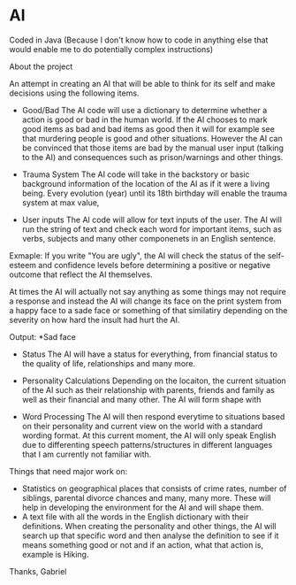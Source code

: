# AI

Coded in Java (Because I don't know how to code in anything else that would enable me to do potentially complex instructions)

About the project

An attempt in creating an AI that will be able to think for its self and make decisions using the following items.

- Good/Bad
The AI code will use a dictionary to determine whether a action is good or bad in the human world. If the AI chooses to mark good items as bad and bad items as good then it will for example see that murdering people is good and other situations. However the AI can be convinced that those items are bad by the manual user input (talking to the AI) and consequences such as prison/warnings and other things.

- Trauma System
The AI code will take in the backstory or basic background information of the location of the AI as if it were a living being. Every evolution (year) until its 18th birthday will enable the trauma system at max value, 

- User inputs
The AI code will allow for text inputs of the user. The AI will run the string of text and check each word for important items, such as verbs, subjects and many other componenets in an English sentence.

Exmaple:
If you write "You are ugly", the AI will check the status of the self-esteem and confidence levels before determining a positive or negative outcome that reflect the AI themselves.

At times the AI will actually not say anything as some things may not require a response and instead the AI will change its face on the print system from a happy face to a sade face or something of that similatiry depending on the severity on how hard the insult had hurt the AI.

Output: *Sad face

- Status
The AI will have a status for everything, from financial status to the quality of life, relationships and many more.

- Personality Calculations
Depending on the locaiton, the current situation of the AI such as their relationship with parents, friends and family as well as their financial and many other. The AI will form shape with

- Word Processing
The AI will then respond everytime to situations based on their personality and current view on the world with a standard wording format.
At this current moment, the AI will only speak English due to differenting speech patterns/structures in different languages that I am currently not familiar with.

Things that need major work on:
- Statistics on geographical places that consists of crime rates, number of siblings, parental divorce chances and many, many more. These will help in developing the environment for the AI and will shape them.
- A text file with all the words in the English dictionary with their definitions. When creating the personality and other things, the AI will search up that specific word and then analyse the definition to see if it means something good or not and if an action, what that action is, example is Hiking.

Thanks,
Gabriel

